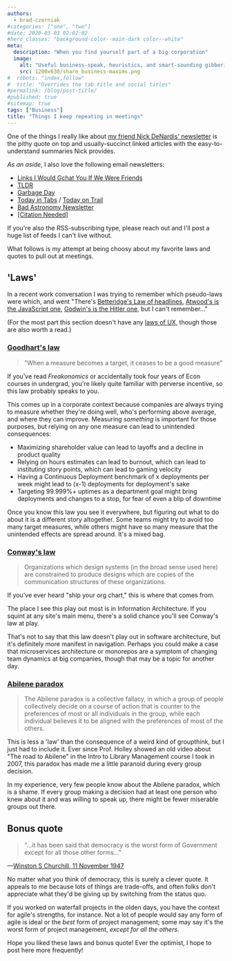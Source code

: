 ```yaml
---
authors:
  - brad-czerniak
#categories: ["one", "two"]
#date: 2020-03-03 02:02:02
#hero_classes: "background-color--main-dark color--white"
meta:
  description: "When you find yourself part of a big corporation"
  image:
    alt: "Useful business-speak, heuristics, and smart-sounding gibberish." # It's okay for this to be empty if the image is decorative
    src: 1200x630/share_business-maxims.png
#  robots: "index,follow"
#  title: "Overrides the tab title and social titles"
#permalink: /blog/post-title/
#published: true
#sitemap: true
tags: ["Business"]
title: "Things I keep repeating in meetings"
---
```


One of the things I really like about [my friend Nick DeNardis' newsletter](https://nickdenardis.substack.com/)
is the pithy quote on top and usually-succinct linked articles with the easy-to-understand summaries Nick provides.

_As an aside_, I also love the following email newsletters:

  * [Links I Would Gchat You If We Were Friends](https://linksiwouldgchatyou.substack.com/)
  * [TLDR](https://tldr.tech/)
  * [Garbage Day](https://www.garbageday.email/)
  * [Today in Tabs](https://www.todayintabs.com/) / [Today on Trail](https://www.todayontrail.com/)
  * [Bad Astronomy Newsletter](https://badastronomy.beehiiv.com/)
  * [[Citation Needed]](https://www.citationneeded.news/)

If you're also the RSS-subscribing type, please reach out and I'll post a huge list of feeds I can't live without.

What follows is my attempt at being choosy about my favorite laws and quotes to pull out at meetings.

## 'Laws'

In a recent work conversation I was trying to remember which pseudo-laws were which, and went "There's
[Betteridge's Law of headlines](https://en.wikipedia.org/wiki/Betteridge%27s_law_of_headlines),
[Atwood's is the JavaScript one](https://www.laws-of-software.com/laws/atwood/),
[Godwin's is the Hitler one](https://en.wikipedia.org/wiki/Godwin%27s_law), but I can't remember..."

(For the most part this section doesn't have any [laws of UX](/docs/user-experience/ux-principles/), though those
are also worth a read.)

### [Goodhart's law](https://en.wikipedia.org/wiki/Goodhart%27s_law)

> "When a measure becomes a target, it ceases to be a good measure"

If you've read _Freakonomics_ or accidentally took four years of Econ courses in undergrad, you're likely quite
familiar with perverse incentive, so this law probably speaks to you.

This comes up in a corporate context because companies are always trying to measure whether they're doing well,
who's performing above average, and where they can improve. Measuring _something_ is important for those purposes,
but relying on any one measure can lead to unintended consequences:

  * Maximizing shareholder value can lead to layoffs and a decline in product quality
  * Relying on hours estimates can lead to burnout, which can lead to instituting story points, which can lead to gaming velocity
  * Having a Continuous Deployment benchmark of x deployments per week might lead to (x-1) deployments for deployment's sake
  * Targeting 99.999%+ uptimes as a department goal might bring deployments and changes to a stop, for fear of even a blip of downtime

Once you know this law you see it everywhere, but figuring out what to do about it is a different story altogether.
Some teams might try to avoid too many target measures, while others might have so many measure that the unintended
effects are spread around. It's a mixed bag.

### [Conway's law](https://en.wikipedia.org/wiki/Conway%27s_law)

> Organizations which design systems (in the broad sense used here) are constrained to produce designs which are copies of the communication structures of these organizations.

If you've ever heard "ship your org chart," this is where that comes from.

The place I see this play out most is in Information Architecture. If you squint at any site's main menu, there's
a solid chance you'll see Conway's law at play.

That's not to say that this law doesn't play out in software architecture, but it's definitely more manifest in navigation.
Perhaps you could make a case that microservices architecture or monorepos are a symptom of changing team dynamics
at big companies, though that may be a topic for another day.

### [Abilene paradox](https://en.wikipedia.org/wiki/Abilene_paradox)

> The Abilene paradox is a collective fallacy, in which a group of people collectively decide on a course of action that is counter to the preferences of most or all individuals in the group, while each individual believes it to be aligned with the preferences of most of the others.

This is less a 'law' than the consequence of a weird kind of groupthink, but I just had to include it. Ever since Prof. Holley
showed an old video about "The road to Abilene" in the Intro to Library Management course I took in 2007, this paradox has made
me a little paranoid during every group decision.

In my experience, very few people know about the Abilene paradox, which is a shame. If every group making a decision had
at least one person who knew about it and was willing to speak up, there might be fewer miserable groups out there.

## Bonus quote

> "...it has been said that democracy is the worst form of Government except for all those other forms..."

—[Winston S Churchill, 11 November 1947](https://winstonchurchill.org/resources/quotes/the-worst-form-of-government/)

No matter what you think of democracy, this is surely a clever quote. It appeals to me because lots of things are
trade-offs, and often folks don't appreciate what they'd be giving up by switching from the status quo.

If you worked on waterfall projects in the olden days, you have the context for agile's strengths, for instance. Not
a lot of people would say any form of agile is ideal or the _best_ form of project management; some may say it's the
worst form of project management, _except for all the others_.

Hope you liked these laws and bonus quote! Ever the optimist, I hope to post here more frequently!
